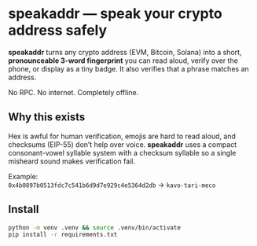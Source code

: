# speakaddr — speak your crypto address safely

**speakaddr** turns any crypto address (EVM, Bitcoin, Solana) into a short,
**pronounceable 3-word fingerprint** you can read aloud, verify over the phone,
or display as a tiny badge. It also verifies that a phrase matches an address.

No RPC. No internet. Completely offline.

## Why this exists

Hex is awful for human verification, emojis are hard to read aloud, and checksums
(EIP-55) don’t help over voice. **speakaddr** uses a compact consonant-vowel syllable
system with a checksum syllable so a single misheard sound makes verification fail.

Example:  
`0x4b0897b0513fdc7c541b6d9d7e929c4e5364d2db` → `kavo-tari-meco`

## Install

```bash
python -m venv .venv && source .venv/bin/activate
pip install -r requirements.txt
